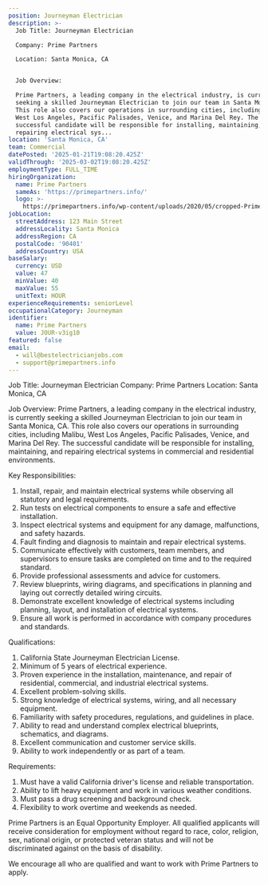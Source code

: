 ```yaml
---
position: Journeyman Electrician
description: >-
  Job Title: Journeyman Electrician

  Company: Prime Partners 

  Location: Santa Monica, CA


  Job Overview:

  Prime Partners, a leading company in the electrical industry, is currently
  seeking a skilled Journeyman Electrician to join our team in Santa Monica, CA.
  This role also covers our operations in surrounding cities, including Malibu,
  West Los Angeles, Pacific Palisades, Venice, and Marina Del Rey. The
  successful candidate will be responsible for installing, maintaining, and
  repairing electrical sys...
location: 'Santa Monica, CA'
team: Commercial
datePosted: '2025-01-21T19:08:20.425Z'
validThrough: '2025-03-02T19:08:20.425Z'
employmentType: FULL_TIME
hiringOrganization:
  name: Prime Partners
  sameAs: 'https://primepartners.info/'
  logo: >-
    https://primepartners.info/wp-content/uploads/2020/05/cropped-Prime-Partners-Logo-NO-BG-1-1.png
jobLocation:
  streetAddress: 123 Main Street
  addressLocality: Santa Monica
  addressRegion: CA
  postalCode: '90401'
  addressCountry: USA
baseSalary:
  currency: USD
  value: 47
  minValue: 40
  maxValue: 55
  unitText: HOUR
experienceRequirements: seniorLevel
occupationalCategory: Journeyman
identifier:
  name: Prime Partners
  value: JOUR-v3ig10
featured: false
email:
  - will@bestelectricianjobs.com
  - support@primepartners.info
---
```




Job Title: Journeyman Electrician
Company: Prime Partners 
Location: Santa Monica, CA

Job Overview:
Prime Partners, a leading company in the electrical industry, is currently seeking a skilled Journeyman Electrician to join our team in Santa Monica, CA. This role also covers our operations in surrounding cities, including Malibu, West Los Angeles, Pacific Palisades, Venice, and Marina Del Rey. The successful candidate will be responsible for installing, maintaining, and repairing electrical systems in commercial and residential environments.

Key Responsibilities:

1. Install, repair, and maintain electrical systems while observing all statutory and legal requirements.
2. Run tests on electrical components to ensure a safe and effective installation.
3. Inspect electrical systems and equipment for any damage, malfunctions, and safety hazards.
4. Fault finding and diagnosis to maintain and repair electrical systems.
5. Communicate effectively with customers, team members, and supervisors to ensure tasks are completed on time and to the required standard.
6. Provide professional assessments and advice for customers.
7. Review blueprints, wiring diagrams, and specifications in planning and laying out correctly detailed wiring circuits.
8. Demonstrate excellent knowledge of electrical systems including planning, layout, and installation of electrical systems.
9. Ensure all work is performed in accordance with company procedures and standards.

Qualifications:

1. California State Journeyman Electrician License.
2. Minimum of 5 years of electrical experience.
3. Proven experience in the installation, maintenance, and repair of residential, commercial, and industrial electrical systems.
4. Excellent problem-solving skills.
5. Strong knowledge of electrical systems, wiring, and all necessary equipment.
6. Familiarity with safety procedures, regulations, and guidelines in place.
7. Ability to read and understand complex electrical blueprints, schematics, and diagrams.
8. Excellent communication and customer service skills.
9. Ability to work independently or as part of a team.

Requirements:

1. Must have a valid California driver's license and reliable transportation.
2. Ability to lift heavy equipment and work in various weather conditions.
3. Must pass a drug screening and background check.
4. Flexibility to work overtime and weekends as needed.

Prime Partners is an Equal Opportunity Employer. All qualified applicants will receive consideration for employment without regard to race, color, religion, sex, national origin, or protected veteran status and will not be discriminated against on the basis of disability. 

We encourage all who are qualified and want to work with Prime Partners to apply.

